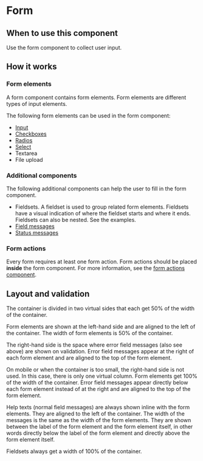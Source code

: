 # Form

## When to use this component

Use the form component to collect user input.

## How it works

### Form elements

A form component contains form elements. Form elements are different types of input elements.
 
The following form elements can be used in the form component:

* <a href="{{path './formitem.html'}}">Input</a>
* <a href="{{path './checkboxes.html'}}">Checkboxes</a>
* <a href="{{path './radios.html'}}">Radios</a>
* <a href="{{path './select.html'}}">Select</a>
* Textarea <!-- @TODO Add link to the textarea component -->
* File upload <!-- @TODO Add link to the file upload component -->

### Additional components

The following additional components can help the user to fill in the form component.

* Fieldsets. A fieldset is used to group related form elements. Fieldsets have a visual indication of where the fieldset starts and where it ends. Fieldsets can also be nested. See the examples.
* <a href="{{path './field-message.html'}}">Field messages</a>
* <a href="{{path './status-message.html'}}">Status messages</a>

### Form actions

Every form requires at least one form action. Form actions should be placed **inside** the form component. For more information, see the <a href="{{path './form-actions.html'}}">form actions component</a>.

## Layout and validation

The container is divided in two virtual sides that each get 50% of the width of the container.

Form elements are shown at the left-hand side and are aligned to the left of the container. The width of form elements is 50% of the container.

The right-hand side is the space where error field messages (also see above) are shown on validation. Error field messages appear at the right of each form element and are aligned to the top of the form element.

On mobile or when the container is too small, the right-hand side is not used. In this case, there is only one virtual column. Form elements get 100% of the width of the container. Error field messages appear directly below each form element instead of at the right and are aligned to the top of the form element.

Help texts (normal field messages) are always shown inline with the form elements. They are aligned to the left of the container. The width of the messages is the same as the width of the form elements. They are shown between the label of the form element and the form element itself, in other words directly below the label of the form element and directly above the form element itself.

Fieldsets always get a width of 100% of the container.
